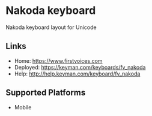 Nakoda keyboard
======================

Nakoda keyboard layout for Unicode

Links
-----

 * Home:     <https://www.firstvoices.com>
 * Deployed: <https://keyman.com/keyboards/fv_nakoda>
 * Help:     <http://help.keyman.com/keyboard/fv_nakoda>
 
Supported Platforms
-------------------

 * Mobile
